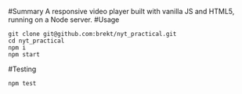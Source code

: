 #Summary
A responsive video player built with vanilla JS and HTML5, running on a Node server.
#Usage
```
git clone git@github.com:brekt/nyt_practical.git
cd nyt_practical
npm i
npm start
```
#Testing
```
npm test
```
